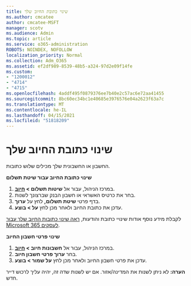 ```yaml
---
title: שינוי כתובת החיוב שלך
ms.author: cmcatee
author: cmcatee-MSFT
manager: scotv
ms.audience: Admin
ms.topic: article
ms.service: o365-administration
ROBOTS: NOINDEX, NOFOLLOW
localization_priority: Normal
ms.collection: Adm_O365
ms.assetid: ef2df989-8539-48b5-a324-97d2e09f14fe
ms.custom:
- "1200012"
- "4714"
- "4715"
ms.openlocfilehash: 4addf495f0879376ee7b40e2c57ac6e72aa41455
ms.sourcegitcommit: 8bc60ec34bc1e40685e3976576e04a2623f63a7c
ms.translationtype: MT
ms.contentlocale: he-IL
ms.lasthandoff: 04/15/2021
ms.locfileid: "51818209"
---
```

# <a name="change-your-billing-address"></a>שינוי כתובת החיוב שלך

החשבון או החשבונית שלך מכילים שלוש כתובות.

**שינוי כתובת החיוב עבור שיטת תשלום**

1. במרכז הניהול, עבור אל **שיטות תשלום > [חיוב](https://go.microsoft.com/fwlink/p/?linkid=2018806)**.
2. בחר את כרטיס האשראי או חשבון הבנק שברצונך לשנות.
3. בדף פרטי **שיטת תשלום,** לחץ על **ערוך**.
4. עדכן את כתובת החיוב ולאחר מכן לחץ **על > בוצע**.

לקבלת מידע נוסף אודות שינויי כתובת והודעות, [ראה שינוי כתובות החיוב שלך עבור Microsoft 365 לעסקים](https://docs.microsoft.com/microsoft-365/commerce/billing-and-payments/change-your-billing-addresses?view=o365-worldwide).

**שינוי פרטי חשבון החיוב**

1. במרכז הניהול, עבור אל **חשבונות חיוב > [חיוב](https://admin.microsoft.com/Adminportal/Home?source=applauncher#/BillingAccounts/billing-accounts)**.
2. בחר **ערוך פרטי חשבון חיוב**.
3. עדכן את פרטי חשבון החיוב ולאחר מכן לחץ **על שמור > בוצע**.

**הערה:** לא ניתן לשנות את המדינה/אזור. אם יש לשנות שדה זה, יהיה עליך לרכוש דייר חדש.
